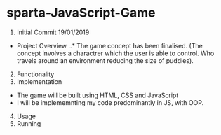 # sparta-JavaScript-Game

1. Initial Commit  19/01/2019
- Project Overview
..* The game concept has been finalised. (The concept involves a charactrer which the user is able to control. Who travels 
around an environment reducing the size of puddles).

2. Functionality
3. Implementation 
- The game will be built using HTML, CSS and JavaScript 
- I will be implememnting my code predominantly in JS, with OOP.

4. Usage 
5. Running 
